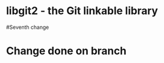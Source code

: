libgit2 - the Git linkable library
==================================
 #Seventh change
 # Change done on branch
